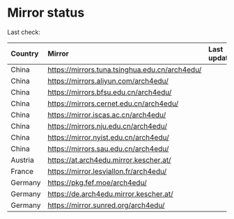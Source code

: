 <script src="./time.js"></script>
# Mirror status
Last check: <script type="text/javascript">localize(1734848930.296093);</script>

|Country|Mirror|Last update|
|:------|:-----|:----------|
|China|https://mirrors.tuna.tsinghua.edu.cn/arch4edu/|<script type="text/javascript">localize(1734806456);</script>|
|China|https://mirrors.aliyun.com/arch4edu/|<script type="text/javascript">localize(1734806456);</script>|
|China|https://mirrors.bfsu.edu.cn/arch4edu/|<script type="text/javascript">localize(1734806456);</script>|
|China|https://mirrors.cernet.edu.cn/arch4edu/|<script type="text/javascript">localize(1734806456);</script>|
|China|https://mirror.iscas.ac.cn/arch4edu/|<script type="text/javascript">localize(1734806456);</script>|
|China|https://mirrors.nju.edu.cn/arch4edu/|<script type="text/javascript">localize(1734720020);</script>|
|China|https://mirror.nyist.edu.cn/arch4edu/|<script type="text/javascript">localize(1734806456);</script>|
|China|https://mirrors.sau.edu.cn/arch4edu/|<script type="text/javascript">localize(1731653531);</script>|
|Austria|https://at.arch4edu.mirror.kescher.at/|<script type="text/javascript">localize(1734806456);</script>|
|France|https://mirror.lesviallon.fr/arch4edu/|<script type="text/javascript">localize(1734806456);</script>|
|Germany|https://pkg.fef.moe/arch4edu/|<script type="text/javascript">localize(1734806456);</script>|
|Germany|https://de.arch4edu.mirror.kescher.at/|<script type="text/javascript">localize(1734806456);</script>|
|Germany|https://mirror.sunred.org/arch4edu/|<script type="text/javascript">localize(1734806456);</script>|

<script src="./tablefilter/tablefilter.js"></script>
<script src="./table.js"></script>